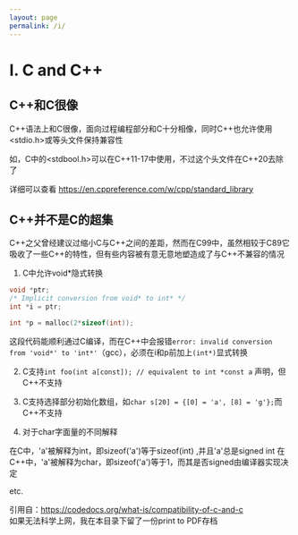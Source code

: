 ```yaml
---
layout: page
permalink: /i/
---
```


# I. C and C++

## C++和C很像

C++语法上和C很像，面向过程编程部分和C十分相像，同时C++也允许使用<stdio.h>或<cstdio>等头文件保持兼容性

如，C中的<stdbool.h>可以在C++11-17中使用<cstdbool>，不过这个头文件在C++20去除了

详细可以查看 https://en.cppreference.com/w/cpp/standard_library

## C++并不是C的超集

C++之父曾经建议过缩小C与C++之间的差距，然而在C99中，虽然相较于C89它吸收了一些C++的特性，但有些内容被有意无意地塑造成了与C++不兼容的情况

1. C中允许void*隐式转换

```C
void *ptr;
/* Implicit conversion from void* to int* */
int *i = ptr;

int *p = malloc(2*sizeof(int));
```
这段代码能顺利通过C编译，而在C++中会报错`error: invalid conversion from 'void*' to 'int*'`（gcc），必须在i和p前加上`(int*)`显式转换


2. C支持`int foo(int a[const]); // equivalent to int *const a` 声明，但C++不支持


3. C支持选择部分初始化数组，如`char s[20] = {[0] = 'a', [8] = 'g'};`而C++不支持


4. 对于char字面量的不同解释

在C中，'a'被解释为int，即sizeof('a')等于sizeof(int) ,并且'a'总是signed int
在C++中，'a'被解释为char，即sizeof('a')等于1，而其是否signed由编译器实现决定

etc.

引用自：https://codedocs.org/what-is/compatibility-of-c-and-c  
如果无法科学上网，我在本目录下留了一份print to PDF存档